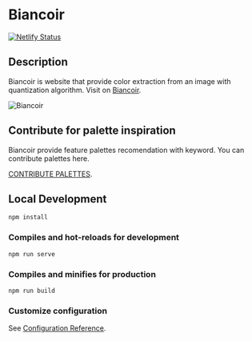 # Biancoir
[![Netlify Status](https://api.netlify.com/api/v1/badges/b6d2d333-0ace-46f8-a509-ff38ea58336c/deploy-status)](https://app.netlify.com/sites/bianco/deploys)

## Description
Biancoir is website that provide color extraction from an image with quantization algorithm.
Visit on [Biancoir](https://bianco.netlify.app).

![Biancoir](https://raw.githubusercontent.com/iqbaladinur/color-extractor/master/screen_capture/ss.png)

## Contribute for palette inspiration
Biancoir provide feature palettes recomendation with keyword. You can contribute palettes here.

[CONTRIBUTE PALETTES](https://github.com/iqbaladinur/color-extractor/tree/master/colors_data).

## Local Development
```
npm install
```

### Compiles and hot-reloads for development
```
npm run serve
```

### Compiles and minifies for production
```
npm run build
```

### Customize configuration
See [Configuration Reference](https://cli.vuejs.org/config/).
